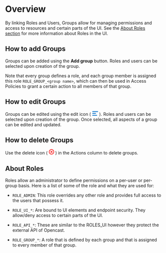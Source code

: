 <!-- Hamburger Icon -->
[icon_hamburger]:data:image/png;base64,iVBORw0KGgoAAAANSUhEUgAAABMAAAAPCAYAAAAGRPQsAAAARklEQVQ4y2Ow6L3SCsQ/gfg/BRikv5WBCgbB8GcGKrnsF9hlIwSQEGY/CYYLiYH/mVouG1ExRqUwIxy7FGalz9RyGUbsAgCNXmeVduHT9gAAAABJRU5ErkJggg== "Edit Icon"

<!-- Delete icon -->
[icon_delete]:data:image/png;base64,iVBORw0KGgoAAAANSUhEUgAAABEAAAARCAYAAAA7bUf6AAABEklEQVR42q2Uuw4BURRFVYpLoSCYL2PQTTU0vsBXeY14TIyan/Ao6ChQcE6yJTs37phCsTLZ++x7cp+Te9TrNkWhL6yEi/DCdwW/aI+xG/jCUQe6QN13NRlQcCM0hRpqNegNZQZ2Ex+Fp9CF56KrOeTb6n324AQzUDMDAfJnoaRGD0ZCobUwFgx0QYiELWUSjOupiCCaFBjCWwoVIYaeUKYBL1Kxh6hSwAhz+DdqaCjjwT+ouEPkGMzgqjV8y1Y9j9pdxeHLTAqfJVCjRdpMIogGBaa0hLI2gB592ZOZ63R2aGSgDTY7dpzOf+6J0qIbG/5oENKN7aS9nQRr9nAKHnTiejtMK+MrbvO4tP9JnPV/8gansczJeXp0AgAAAABJRU5ErkJggg== "Delete icon"

# Overview
By linking Roles and Users, Groups allow for managing permissions and access to resources and certain parts of the UI. See the [About Roles section](groups.md#about-roles) for more information about Roles in the UI.


## How to add Groups
Groups can be added using the **Add group** button. Roles and users can be selected upon creation of the group.

Note that every group defines a role, and each group member is assigned this role `ROLE_GROUP_<group name>`, which can then be used in Access Policies to grant a certain action to all members of that group.


## How to edit Groups
Groups can be edited using the edit icon ( ![icon_hamburger][] ). Roles and users can be selected upon creation of the group. Once selected, all aspects of a group can be edited and updated.

## How to delete Groups
Use the delete icon ( ![icon_delete][] ) in the Actions column to delete groups.

## About Roles
Roles allow an administrator to define permissions on a per-user or per-group basis. Here is a list of some of the role and what they are used for:

* `ROLE_ADMIN`: This role overrides any other role and provides full access to the users that possess it.

* `ROLE_UI_*`: Are bound to UI elements and endpoint security. They allow/deny access to certain parts of the UI.

* `ROLE_API_*`: These are similar to the ROLES_UI however they protect the external API of Opencast.

* `ROLE_GROUP_*`: A role that is defined by each group and that is assigned to every member of that group.
